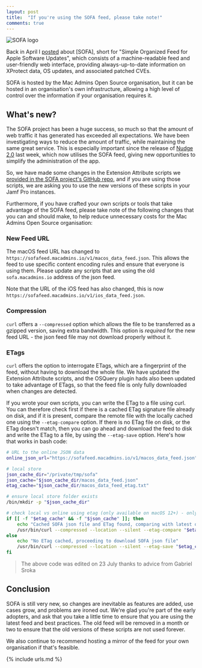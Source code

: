 ```yaml
---
layout: post
title:  "If you're using the SOFA feed, please take note!"
comments: true
---
```


![SOFA logo](https://sofa.macadmins.io/images/custom_logo.png)

Back in April I [posted][1] about [SOFA], short for "Simple Organized Feed for Apple Software Updates", which consists of a machine-readable feed and user-friendly web interface, providing always-up-to-date information on XProtect data, OS updates, and associated patched CVEs.

SOFA is hosted by the Mac Admins Open Source organisation, but it can be hosted in an organisation's own infrastructure, allowing a high level of control over the information if your organisation requires it.

## What's new?

The SOFA project has been a huge success, so much so that the amount of web traffic it has generated has exceeded all expectations. We have been investigating ways to reduce the amount of traffic, while maintaining the same great service. This is especially important since the release of [Nudge 2.0][2] last week, which now utilises the SOFA feed, giving new opportunities to simplify the administration of the app.

So, we have made some changes in the Extension Attribute scripts we [provided in the SOFA project's GitHub repo][3], and if you are using those scripts, we are asking you to use the new versions of these scripts in your Jamf Pro instances.

Furthermore, if you have crafted your own scripts or tools that take advantage of the SOFA feed, please take note of the following changes that you can and should make, to help reduce unnecessary costs for the Mac Admins Open Source organisation:

### New Feed URL

The macOS feed URL has changed to `https://sofafeed.macadmins.io/v1/macos_data_feed.json`. This allows the feed to use specific content encoding rules and ensure that everyone is using them. Please update any scripts that are using the old `sofa.macadmins.io` address of the json feed.

Note that the URL of the iOS feed has also changed, this is now `https://sofafeed.macadmins.io/v1/ios_data_feed.json`.

### Compression

`curl` offers a `--compressed` option which allows the file to be transferred as a gzipped version, saving extra bandwidth. This option is *required* for the new feed URL - the json feed file may not download properly without it.

### ETags

`curl` offers the option to interrogate ETags, which are a fingerprint of the feed, without having to download the whole file. We have updated the Extension Attribute scripts, and the OSQuery plugin hads also been updated to take advantage of ETags, so that the feed file is only fully downloaded when changes are detected.

If you wrote your own scripts, you can write the ETag to a file using curl. You can therefore check first if there is a cached ETag signature file already on disk, and if it is present, compare the remote file with the locally cached one using the `--etag-compare` option. If there is no ETag file on disk, or the ETag doesn't match, then you can go ahead and download the feed to disk and write the ETag to a file, by using the `--etag-save` option. Here's how that works in bash code:

```bash
# URL to the online JSON data
online_json_url="https://sofafeed.macadmins.io/v1/macos_data_feed.json"

# local store
json_cache_dir="/private/tmp/sofa"
json_cache="$json_cache_dir/macos_data_feed.json"
etag_cache="$json_cache_dir/macos_data_feed_etag.txt"

# ensure local store folder exists
/bin/mkdir -p "$json_cache_dir"

# check local vs online using etag (only available on macOS 12+) - only download if changed
if [[ -f "$etag_cache" && -f "$json_cache" ]]; then
    echo "Cached SOFA json file and ETag found, comparing with latest online version - only downloading if different"
    /usr/bin/curl --compressed --location --silent --etag-compare "$etag_cache" --etag-save "$etag_cache" --output "$json_cache" "$online_json_url"
else
    echo "No ETag cached, proceeding to download SOFA json file"
    /usr/bin/curl --compressed --location --silent --etag-save "$etag_cache" --output "$json_cache" "$online_json_url"
fi
```

> The above code was edited on 23 July thanks to advice from Gabriel Sroka

## Conclusion

SOFA is still very new, so changes are inevitable as features are added, use cases grow, and problems are ironed out. We're glad you're part of the early adopters, and ask that you take a little time to ensure that you are using the latest feed and best practices. The old feed will be removed in a month or two to ensure that the old versions of these scripts are not used forever.

We also continue to recommend hosting a mirror of the feed for your own organisation if that's feasible.

[1]: https://grahamrpugh.com/2024/04/29/sofa-and-jamf-pro-new-feed.html
[2]: https://github.com/macadmins/nudge/releases/tag/v2.0.0.81713
[3]: https://github.com/macadmins/sofa/blob/main/tool-scripts

{% include urls.md %}
